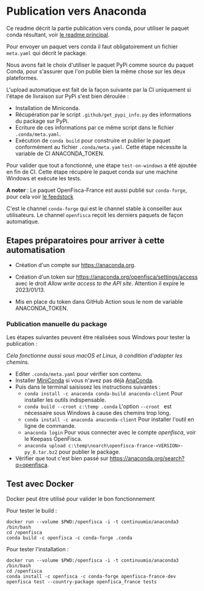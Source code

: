 # Publication vers Anaconda

Ce readme décrit la partie publication vers conda, pour utiliser le paquet conda résultant, voir [le readme principal](https://github.com/openfisca/openfisca-france/tree/publish-to-conda#installez-un-environnement-virtuel-avec-conda).

Pour envoyer un paquet vers conda il faut obligatoirement un fichier `meta.yaml` qui décrit le package.

Nous avons fait le choix d'utiliser le paquet PyPi comme source du paquet Conda, pour s'assurer que l'on publie bien la même chose sur les deux plateformes.

L'upload automatique est fait de la façon suivante par la CI uniquement si l'étape de livraison sur PyPi s'est bien déroulée :
- Installation de Miniconda.
- Récupération par le script `.github/get_pypi_info.py` des informations du package sur PyPi.
- Ecriture de ces informations par ce même script dans le fichier `.conda/meta.yaml`.
- Exécution de `conda build` pour construire et publier le paquet conformément au fichier `.conda/meta.yaml`. Cette étape nécessite la variable de CI ANACONDA_TOKEN.

Pour valider que tout a fonctionné, une étape `test-on-windows` a été ajoutée en fin de CI. Cette étape récupère le paquet conda sur une machine Windows et exécute les tests.

**A noter** : Le paquet OpenFisca-France est aussi publié sur `conda-forge`, pour cela voir [le feedstock](https://github.com/openfisca/openfisca-france-feedstock/tree/master/recipe)

C'est le channel `conda-forge` qui est le channel stable à conseiller aux utilisateurs. Le channel `openfisca` reçoit les derniers paquets de façon automatique.

## Etapes préparatoires pour arriver à cette automatisation

- Création d'un compte sur https://anaconda.org.
- Création d'un token sur https://anaconda.org/openfisca/settings/access avec le droit _Allow write access to the API site_. Attention il expire le 2023/01/13.

- Mis en place du token dans GitHub Action sous le nom de variable ANACONDA_TOKEN.

### Publication manuelle du package

Les étapes suivantes peuvent être réalisées sous Windows pour tester la publication :

_Cela fonctionne aussi sous macOS et Linux, à condition d'adapter les chemins._

- Editer `.conda/meta.yaml` pour vérifier son contenu.
- Installer [MiniConda](https://docs.conda.io/projects/conda/en/latest/user-guide/install/windows.html) si vous n'avez pas déjà [AnaConda](https://www.anaconda.com/products/individual).
- Puis dans le terminal saisissez les instructions suivantes :
    - `conda install -c anaconda conda-build anaconda-client` Pour installer les outils indispensable.
    - `conda build --croot c:\temp .conda` L'option `--croot ` est nécessaire sous Windows à cause des chemins trop long.
    - `conda install -c anaconda anaconda-client` Pour installer l'outil en ligne de commande.
    - `anaconda login` Pour vous connecter avec le compte _openfisca_, voir le Keepass OpenFisca.
    - `anaconda upload c:\temp\noarch\openfisca-france-<VERSION>-py_0.tar.bz2` pour publier le package.
- Vérifier que tout c'est bien passé sur https://anaconda.org/search?q=openfisca.

## Test avec Docker

Docker peut être utilisé pour valider le bon fonctionnement

Pour tester le build :
```
docker run --volume $PWD:/openfisca -i -t continuumio/anaconda3 /bin/bash
cd /openfisca
conda build -c openfisca -c conda-forge .conda
```

Pour tester l'installation :
```
docker run --volume $PWD:/openfisca -i -t continuumio/anaconda3 /bin/bash
cd /openfisca
conda install -c openfisca -c conda-forge openfisca-france-dev
openfisca test --country-package openfisca_france tests
```